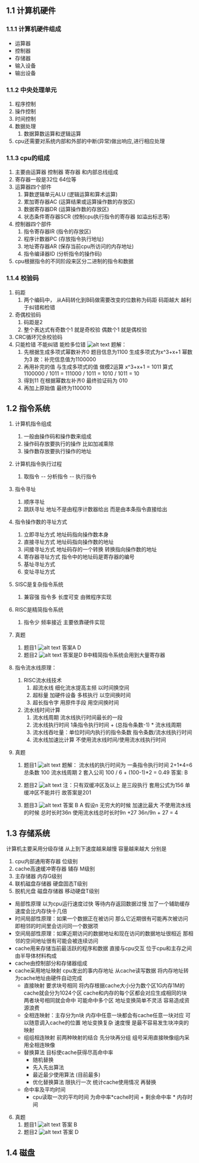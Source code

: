 ## 1.1 计算机硬件
### 1.1.1 计算机硬件组成
- 运算器
- 控制器
- 存储器
- 输入设备
- 输出设备
### 1.1.2 中央处理单元
1. 程序控制
2. 操作控制
3. 时间控制
4. 数据处理
   1. 数据算数运算和逻辑运算
5. cpu还需要对系统内部和外部的中断(异常)做出响应,进行相应处理
### 1.1.3 cpu的组成
1. 主要由运算器 控制器 寄存器 和内部总线组成
2. 寄存器一般是32位 64位等
3. 运算器四个部件
   1. 算数逻辑单元ALU (逻辑运算和算术运算)
   2. 累加寄存器AC (运算结果或运算操作数的存放区)
   3. 数据寄存器DR (运算操作数的存放区)
   4. 状态条件寄存器SCR (控制cpu执行指令的寄存器 如溢出标志等)
4. 控制器四个部件
   1. 指令寄存器IR (指令的存放区)
   2. 程序计数器PC (存放指令执行地址)
   3. 地址寄存器AR (保存当前cpu所访问的内存地址)
   4. 指令编译器ID (分析指令的操作码)
5. cpu根据指令的不同阶段来区分二进制的指令和数据
### 1.1.4 校验码
1. 码距
   1. 两个编码中， 从A码转化到B码做需要改变的位数称为码距 码距越大 越利于纠错和检错
2. 奇偶校验码
   1. 码距是2
   2. 整个表达式有奇数个1 就是奇校验 偶数个1 就是偶校验
3. CRC循环冗余校验码
  1. 只能检错 不能纠错 能检多位错
![alt text](img/企业微信截图_17138659025552.png)
  题解：
      1. 先根据生成多项式幂数补齐0 题目信息为1100 生成多项式为x^3+x+1 幂数为3 故：补完信息值为1100000
      2. 再用补完的值 与生成多项式的值 做模2运算
      x^3+x+1 = 1011 算式 1100000 / 1011 = 111000 / 1011 = 1010 / 1011 = 10
      3. 得到11 在根据幂数左补齐0 最终验证码为 010
      4. 再加上原始值 最终为1100010

## 1.2 指令系统
1. 计算机指令组成
   1. 一般由操作码和操作数来组成
   2. 操作码存放要执行的操作 比如加减乘除
   3. 操作数存放要执行操作的地址
2. 计算机指令执行过程
   1. 取指令 -- 分析指令 -- 执行指令
3. 指令寻址
   1. 顺序寻址
   2. 跳跃寻址 地址不是由程序计数器给出 而是由本条指令直接给出
4. 指令操作数的寻址方式
   1. 立即寻址方式 地址码指向操作数本身
   2. 直接寻址方式 地址码指向操作数的地址
   3. 间接寻址方式 地址码存的一个转换 转换指向操作数的地址
   4. 寄存器寻址方式 指令中的地址码是寄存器的编号
   5. 基址寻址方式
   6. 变址寻址方式
5. SISC是复杂指令系统
   1. 兼容强 指令多 长度可变 由微程序实现
6. RISC是精简指令系统
   1. 指令少 频率接近 主要依靠硬件实现
7. 真题
   1. 题目1
![alt text](img/企业微信截图_17138697713184.png)
答案A D
   2. 题目2
![alt text](img/image1.png)
答案是D  B中精简指令系统会用到大量寄存器

8. 指令流水线原理：
   1. RISC流水线技术
      1. 超流水线 细化流水提高主频 以时间换空间
      2. 超标量 加硬件设备 多核执行 以空间换时间
      3. 超长指令字 用原件手段 用空间换时间
   2. 流水线时间计算
      1. 流水线周期 流水线执行时间最长的一段
      2. 流水线执行时间 1条指令执行时间 + (总指令条数-1) * 流水线周期
      3. 流水线吞吐量：单位时间内执行的指令条数 指令条数/流水线执行时间
      4. 流水线加速比计算 不使用流水线时间/使用流水线执行时间
9. 真题
   1.  题目1
![alt text](img/企业微信截图_17138713831531.png)
题解： 流水线的执行时间为 
  一条指令执行时间 2+1*4=6
  总条数 100
  流水线周期 2
  套入公司 100 / 6 + (100-1)*2 = 0.49
  答案: B

   2.  题目2
![alt text](企业微信截图_17138714231782.png)
注：只有双缓冲区及以上 是三段执行 套用公式为156
    单缓冲区不能并行 故答案是201

   3.  题目3
![alt text](img/企业微信截图_17138722533806.png)
  答案 B A
  假设n 无穷大的时候 加速比最大 不使用流水线的时候 总时长时36n  使用流水线总时长时9n +27 36n/9n + 27 = 4

## 1.3 存储系统
计算机主要采用分级存储 从上到下速度越来越慢 容量越来越大 分别是
1. cpu内部通用寄存器 位级别
2. cache高速缓冲寄存器 辅存 M级别
3. 主存储器 内存G级别
4. 联机磁盘存储器 硬盘固态T级别
5. 脱机光盘 磁盘存储器 移动硬盘T级别

- 局部性原理
以为cpu运行速度过快 等待内存返回数据过慢 加了一个辅助缓存 速度会比内存快十几倍 
- 时间局部性原理：如果一个数据正在被访问 那么它近期很有可能再次被访问 即相邻的时间里会访问同一个数据项
- 空间局部性原理：如果近期访问的数据地址和现在访问的数据地址很相近 那相邻的空间地址很有可能会被连续访问
- cache用来存储当前最活跃的程序和数据 直接与cpu交互 位于cpu和主存之间由半导体材料构成
- cache由控制部分和存储器组成
- cache采用地址映射 cpu发出的事内存地址 从cache读写数据 将内存地址转为cache地址由硬件自动完成
  - 直接映射 要求块号相同 将内存根据cache大小分为数个区1G内存1M的cache就会分为1024个区 cache和内存的每个区都会对应生成相同的块 两者块号相同就会命中 可能命中多个区 地址变换简单不灵活 容易造成资源浪费
  - 全相连映射：主存分为n块 内存中任意一块都会有cache任意一块对应 可以随意调入cache的位置 地址变换复杂 速度慢 是最不容易发生块冲突的映射
  - 组组相连映射 前两种映射的结合 先分块再分组 组号采用直接映像组内采用全相连映像
  - 替换算法 目标使cache获得尽高命中率
    - 随机替换
    - 先入先出算法
    - 最近最少使用算法 (目前最多) 
    - 优化替换算法 限执行一次 统计cache使用情况 再替换
  - 命中率及平均时间
    - cpu读取一次的平均时间 为命中率*cache时间 + 剩余命中率 * 内存时间
6. 真题
   1. 题目1
![alt text](img/企业微信截图_17138768026128.png)
答案 B
   2. 题目2
![alt text](img/image2.png)
答案 D

## 1.4 磁盘